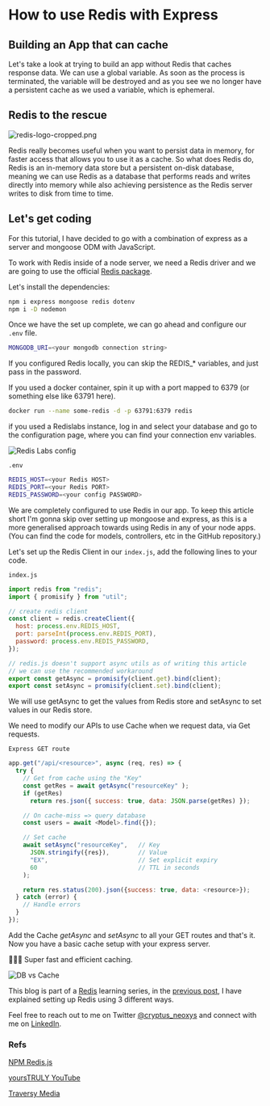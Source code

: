 # How to use Redis with Express

## Building an App that can cache

Let's take a look at trying to build an app without Redis that caches response data. We can use a global variable. As soon as the process is terminated, the variable will be destroyed and as you see we no longer have a persistent cache as we used a variable, which is ephemeral.

## Redis to the rescue

![redis-logo-cropped.png](https://cdn.hashnode.com/res/hashnode/image/upload/v1620163300620/RhY8enPo4.png)

Redis really becomes useful when you want to persist data in memory, for faster access that allows you to use it as a cache. So what does Redis do, Redis is an in-memory data store but a persistent on-disk database, meaning we can use Redis as a database that performs reads and writes directly into memory while also achieving persistence as the Redis server writes to disk from time to time.

## Let's get coding

For this tutorial, I have decided to go with a combination of express as a server and mongoose ODM with JavaScript.

To work with Redis inside of a node server, we need a Redis driver and we are going to use the official [Redis package](https://www.npmjs.com/package/redis).

Let's install the dependencies:

```bash
npm i express mongoose redis dotenv
npm i -D nodemon
```

Once we have the set up complete, we can go ahead and configure our `.env` file.

```bash
MONGODB_URI=<your mongodb connection string>
```

If you configured Redis locally, you can skip the REDIS\_\* variables, and just pass in the password.

If you used a docker container, spin it up with a port mapped to 6379 (or something else like 63791 here).

```bash
docker run --name some-redis -d -p 63791:6379 redis
```

if you used a Redislabs instance, log in and select your database and go to the configuration page, where you can find your connection env variables.

![Redis Labs config](https://cdn.hashnode.com/res/hashnode/image/upload/v1620251015217/pJP2t2wOT.png)

`.env`

```bash
REDIS_HOST=<your Redis HOST>
REDIS_PORT=<your Redis PORT>
REDIS_PASSWORD=<your config PASSWORD>
```

We are completely configured to use Redis in our app. To keep this article short I'm gonna skip over setting up mongoose and express, as this is a more generalised approach towards using Redis in any of your node apps.
(You can find the code for models, controllers, etc in the GitHub repository.)

Let's set up the Redis Client in our `index.js`, add the following lines to your code.

`index.js`

```javascript
import redis from "redis";
import { promisify } from "util";

// create redis client
const client = redis.createClient({
  host: process.env.REDIS_HOST,
  port: parseInt(process.env.REDIS_PORT),
  password: process.env.REDIS_PASSWORD,
});

// redis.js doesn't support async utils as of writing this article
// we can use the recommended workaround
export const getAsync = promisify(client.get).bind(client);
export const setAsync = promisify(client.set).bind(client);
```

We will use getAsync to get the values from Redis store and setAsync to set values in our Redis store.

We need to modify our APIs to use Cache when we request data, via Get requests.

`Express GET route`

```javascript
app.get("/api/<resource>", async (req, res) => {
  try {
    // Get from cache using the "Key"
    const getRes = await getAsync("resourceKey" );
    if (getRes)
      return res.json({ success: true, data: JSON.parse(getRes) });

    // On cache-miss => query database
    const users = await <Model>.find({});

    // Set cache
    await setAsync("resourceKey",   // Key
      JSON.stringify({res}),        // Value
      "EX",                         // Set explicit expiry
      60                            // TTL in seconds
    );

    return res.status(200).json({success: true, data: <resource>});
  } catch (error) {
    // Handle errors
  }
});
```

Add the Cache _getAsync_ and _setAsync_ to all your GET routes and that's it. Now you have a basic cache setup with your express server.

🎉🎉🎉 Super fast and efficient caching.

![DB vs Cache](https://cdn.hashnode.com/res/hashnode/image/upload/v1620468674324/d_bDigvMs.png)

This blog is part of a [Redis](https://blog.devsharma.live/series/caching-with-redis) learning series, in the [previous post](https://blog.devsharma.live/how-to-install-and-set-up-redis), I have explained setting up Redis using 3 different ways.

Feel free to reach out to me on Twitter [@cryptus_neoxys](https://twitter.com/cryptus_neoxys) and connect with me on [LinkedIn](https://www.linkedin.com/in/cryptus-neoxys/).

### Refs

[NPM Redis.js](https://www.npmjs.com/package/redis)

[yoursTRULY YouTube](https://youtu.be/RL9mnX0qXhY)

[Traversy Media](https://youtu.be/oaJq1mQ3dFI)
